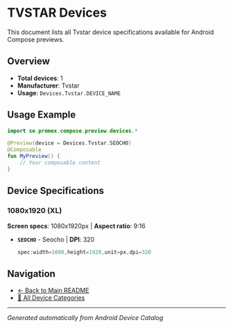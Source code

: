 # TVSTAR Devices

This document lists all Tvstar device specifications available for Android Compose previews.

## Overview

- **Total devices**: 1
- **Manufacturer**: Tvstar
- **Usage**: `Devices.Tvstar.DEVICE_NAME`

## Usage Example

```kotlin
import se.premex.compose.preview.devices.*

@Preview(device = Devices.Tvstar.SEOCHO)
@Composable
fun MyPreview() {
    // Your composable content
}
```

## Device Specifications

### 1080x1920 (XL)

**Screen specs**: 1080x1920px | **Aspect ratio**: 9:16

- **`SEOCHO`** - Seocho | **DPI**: 320
  ```kotlin
  spec:width=1080,height=1920,unit=px,dpi=320
  ```

## Navigation

- [← Back to Main README](../../README.md)
- [📱 All Device Categories](../README.md)

---
*Generated automatically from Android Device Catalog*
